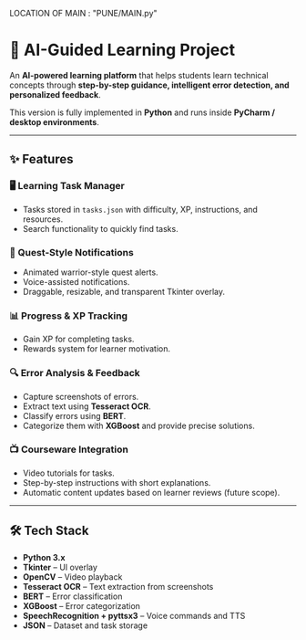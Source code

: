 LOCATION OF MAIN : "PUNE/MAIN.py" 
# 📘 AI-Guided Learning Project

An **AI-powered learning platform** that helps students learn technical concepts through **step-by-step guidance, intelligent error detection, and personalized feedback**.  

This version is fully implemented in **Python** and runs inside **PyCharm / desktop environments**.

---

## ✨ Features

### 🖥️ Learning Task Manager
- Tasks stored in `tasks.json` with difficulty, XP, instructions, and resources.
- Search functionality to quickly find tasks.

### 🎯 Quest-Style Notifications
- Animated warrior-style quest alerts.
- Voice-assisted notifications.
- Draggable, resizable, and transparent Tkinter overlay.

### 📊 Progress & XP Tracking
- Gain XP for completing tasks.
- Rewards system for learner motivation.

### 🔍 Error Analysis & Feedback
- Capture screenshots of errors.
- Extract text using **Tesseract OCR**.
- Classify errors using **BERT**.
- Categorize them with **XGBoost** and provide precise solutions.

### 📺 Courseware Integration
- Video tutorials for tasks.
- Step-by-step instructions with short explanations.
- Automatic content updates based on learner reviews (future scope).

---

## 🛠️ Tech Stack

- **Python 3.x**  
- **Tkinter** – UI overlay  
- **OpenCV** – Video playback  
- **Tesseract OCR** – Text extraction from screenshots  
- **BERT** – Error classification  
- **XGBoost** – Error categorization  
- **SpeechRecognition + pyttsx3** – Voice commands and TTS  
- **JSON** – Dataset and task storage  



